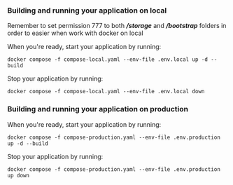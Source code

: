 ### Building and running your application on local

Remember to set permission 777 to both **_/storage_** and _**/bootstrap**_ folders in order to easier when work with docker on local

When you're ready, start your application by running:

`docker compose -f compose-local.yaml --env-file .env.local up -d --build`

Stop your application by running:

`docker compose -f compose-local.yaml --env-file .env.local down`


### Building and running your application on production

When you're ready, start your application by running:

`docker compose -f compose-production.yaml --env-file .env.production up -d --build`

Stop your application by running:

`docker compose -f compose-production.yaml --env-file .env.production up down`

